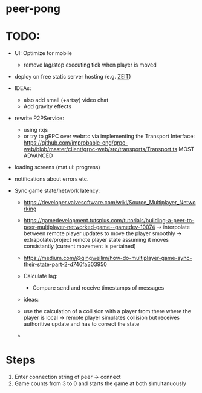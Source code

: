 # peer-pong

# TODO:
- UI: Optimize for mobile
    * remove lag/stop executing tick when player is moved
- deploy on free static server hosting (e.g. [ZEIT](https://zeit.co/))
- IDEAs:
    * also add small (+artsy) video chat
    * Add gravity effects
- rewrite P2PService:
	* using rxjs
    * or try to gRPC over webrtc via implementing the Transport Interface: https://github.com/improbable-eng/grpc-web/blob/master/client/grpc-web/src/transports/Transport.ts MOST ADVANCED

- loading screens (mat.ui: progress)
- notifications about errors etc.
- Sync game state/network latency:
    * https://developer.valvesoftware.com/wiki/Source_Multiplayer_Networking
    * https://gamedevelopment.tutsplus.com/tutorials/building-a-peer-to-peer-multiplayer-networked-game--gamedev-10074 
        -> interpolate between remote player updates to move the player smoothly
        -> extrapolate/project remote player state assuming it moves consistantly (current movement is pertained)

    * https://medium.com/@qingweilim/how-do-multiplayer-game-sync-their-state-part-2-d746fa303950
    * Calculate lag:
        - Compare send and receive timestamps of messages
    * ideas:
	* use the calculation of a collision with a player from there where the player is local -> remote player simulates collision but receives authoritive update and has to correct the state
	* 

# Steps
1. Enter connection string of peer -> connect
2. Game counts from 3 to 0 and starts the game at both simultanuously

